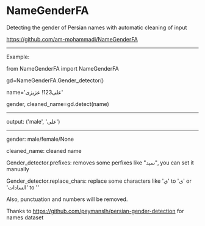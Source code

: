 # NameGenderFA
Detecting the gender of Persian names with automatic cleaning of input

https://github.com/am-mohammadi/NameGenderFA
__________________________________________________
Example:

from NameGenderFA import NameGenderFA

gd=NameGenderFA.Gender_detector()

name='علی123! عزیزی'

gender, cleaned_name=gd.detect(name)
__________________________________________________
output:
('male', 'علی')
__________________________________________________
gender: male/female/None

cleaned_name: cleaned name

Gender_detector.prefixes: removes some perfixes like "سید", you can set it manually

Gender_detector.replace_chars: replace some characters like 'ي' to 'ی' or 'السادات' to ''

Also, punctuation and numbers will be removed.

Thanks to https://github.com/peymanslh/persian-gender-detection for names dataset
